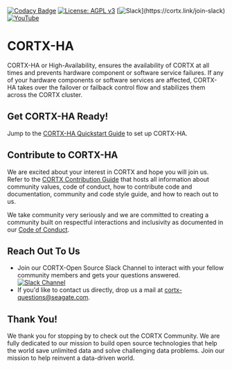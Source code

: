 
[![Codacy Badge](https://api.codacy.com/project/badge/Grade/383b33b872f84967903a9098039cff87)](https://app.codacy.com/gh/Seagate/cortx-ha?utm_source=github.com&utm_medium=referral&utm_content=Seagate/cortx-ha&utm_campaign=Badge_Grade) [![License: AGPL v3](https://img.shields.io/badge/License-AGPL%20v3-blue.svg)](https://github.com/Seagate/cortx-ha/blob/main/LICENSE) [![Slack](https://img.shields.io/badge/chat-on%20Slack-blue")](https://cortx.link/join-slack)
[![YouTube](https://img.shields.io/badge/Video-YouTube-red)](https://cortx.link/videos)

# CORTX-HA

CORTX-HA or High-Availability, ensures the availability of CORTX at all times and prevents hardware component or software service failures. If any of your hardware components or software services are affected, CORTX-HA takes over the failover or failback control flow and stabilizes them across the CORTX cluster.

## Get CORTX-HA Ready! 

Jump to the [CORTX-HA Quickstart Guide](Quick-Start-Guide.rst) to set up CORTX-HA. 

## Contribute to CORTX-HA

We are excited about your interest in CORTX and hope you will join us. Refer to the [CORTX Contribution Guide](CONTRIBUTING.md) that hosts all information about community values, code of conduct, how to contribute code and documentation, community and code style guide, and how to reach out to us. 

We take community very seriously and we are committed to creating a community built on respectful interactions and inclusivity as documented in our [Code of Conduct](CODE_OF_CONDUCT.md).

## Reach Out To Us

- Join our CORTX-Open Source Slack Channel to interact with your fellow community members and gets your questions answered. [![Slack Channel](https://img.shields.io/badge/chat-on%20Slack-blue)](https://join.slack.com/t/cortxcommunity/shared_invite/zt-femhm3zm-yiCs5V9NBxh89a_709FFXQ?)
- If you'd like to contact us directly, drop us a mail at cortx-questions@seagate.com.

## Thank You!

We thank you for stopping by to check out the CORTX Community. We are fully dedicated to our mission to build open source technologies that help the world save unlimited data and solve challenging data problems. Join our mission to help reinvent a data-driven world.
